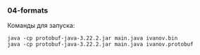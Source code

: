 ### 04-formats

Команды для запуска:
```
java -cp protobuf-java-3.22.2.jar main.java ivanov.bin
java -cp protobuf-java-3.22.2.jar main.java ivanov.protobuf
```
